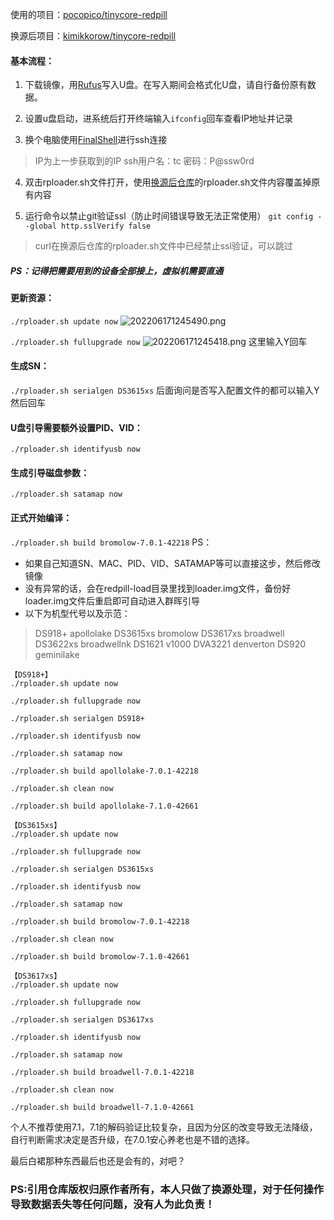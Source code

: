 使用的项目：[pocopico/tinycore-redpill](https://github.com/pocopico/tinycore-redpill)

换源后项目：[kimikkorow/tinycore-redpill](https://gitee.com/kimikkorow/tinycore-redpill)

#### 基本流程：

1. 下载镜像，用[Rufus](https://rufus.ie/zh/)写入U盘。在写入期间会格式化U盘，请自行备份原有数据。

2. 设置u盘启动，进系统后打开终端输入```ifconfig```回车查看IP地址并记录

3. 换个电脑使用[FinalShell](https://www.hostbuf.com/)进行ssh连接
> IP为上一步获取到的IP
> ssh用户名：tc
> 密码：P@ssw0rd
4. 双击rploader.sh文件打开，使用[换源后仓库](https://gitee.com/kimikkorow/tinycore-redpill)的rploader.sh文件内容覆盖掉原有内容

5. 运行命令以禁止git验证ssl（防止时间错误导致无法正常使用）
```git config --global http.sslVerify false```
> curl在换源后仓库的rploader.sh文件中已经禁止ssl验证，可以跳过
##### PS：记得把需要用到的设备全部接上，虚拟机需要直通

#### 更新资源：
```./rploader.sh update now```
![202206171245490.png](assets/62aca3362af7f.png)

```./rploader.sh fullupgrade now```
![202206171245418.png](assets/62aca336c8d21.png)
这里输入Y回车

#### 生成SN：
```./rploader.sh serialgen DS3615xs```
后面询问是否写入配置文件的都可以输入Y然后回车

#### U盘引导需要额外设置PID、VID：
```./rploader.sh identifyusb now```

#### 生成引导磁盘参数：
```./rploader.sh satamap now```

#### 正式开始编译：
```./rploader.sh build bromolow-7.0.1-42218```
PS：
- 如果自己知道SN、MAC、PID、VID、SATAMAP等可以直接这步，然后修改镜像
- 没有异常的话，会在redpill-load目录里找到loader.img文件，备份好loader.img文件后重启即可自动进入群晖引导
- 以下为机型代号以及示范：

> DS918+      apollolake
> DS3615xs    bromolow
> DS3617xs    broadwell
> DS3622xs    broadwellnk
> DS1621        v1000
> DVA3221     denverton
> DS920         geminilake

```
【DS918+】
./rploader.sh update now

./rploader.sh fullupgrade now

./rploader.sh serialgen DS918+

./rploader.sh identifyusb now

./rploader.sh satamap now

./rploader.sh build apollolake-7.0.1-42218

./rploader.sh clean now

./rploader.sh build apollolake-7.1.0-42661

【DS3615xs】
./rploader.sh update now

./rploader.sh fullupgrade now

./rploader.sh serialgen DS3615xs

./rploader.sh identifyusb now

./rploader.sh satamap now

./rploader.sh build bromolow-7.0.1-42218

./rploader.sh clean now

./rploader.sh build bromolow-7.1.0-42661 

【DS3617xs】
./rploader.sh update now

./rploader.sh fullupgrade now

./rploader.sh serialgen DS3617xs

./rploader.sh identifyusb now

./rploader.sh satamap now

./rploader.sh build broadwell-7.0.1-42218

./rploader.sh clean now

./rploader.sh build broadwell-7.1.0-42661
```

个人不推荐使用7.1，7.1的解码验证比较复杂，且因为分区的改变导致无法降级，自行判断需求决定是否升级，在7.0.1安心养老也是不错的选择。

最后白裙那种东西最后也还是会有的，对吧？

### PS:引用仓库版权归原作者所有，本人只做了换源处理，对于任何操作导致数据丢失等任何问题，没有人为此负责！